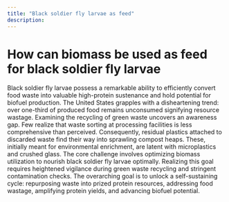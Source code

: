 ```yaml
---
title: "Black soldier fly larvae as feed"
description: ‎
---
```


# How can biomass be used as feed for black soldier fly larvae 

Black soldier fly larvae possess a remarkable ability to efficiently convert food waste into valuable high-protein sustenance and hold potential for biofuel production. The United States grapples with a disheartening trend:  over one-third of produced food remains unconsumed  signifying resource wastage. Examining the recycling of green waste uncovers an awareness gap. Few realize that waste sorting at processing facilities is less comprehensive than perceived. Consequently, residual plastics attached to discarded waste find their way into sprawling compost heaps. These, initially meant for environmental enrichment, are latent with microplastics and crushed glass. The core challenge involves optimizing biomass utilization to nourish black soldier fly larvae optimally. Realizing this goal requires heightened vigilance during green waste recycling and stringent contamination checks. The overarching goal is to unlock a self-sustaining cycle: repurposing waste into prized protein resources, addressing food wastage, amplifying protein yields, and advancing biofuel potential. 
